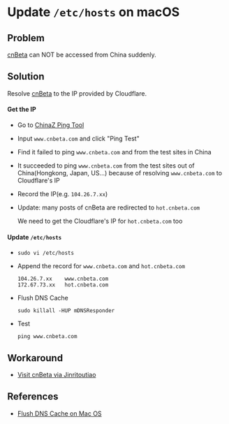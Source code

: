 # Update `/etc/hosts` on macOS

## Problem
[cnBeta](https://www.cnbeta.com) can NOT be accessed from China suddenly.

## Solution
Resolve [cnBeta](https://www.cnbeta.com) to the IP provided by Cloudflare.

#### Get the IP
* Go to [ChinaZ Ping Tool](https://ping.chinaz.com)
* Input `www.cnbeta.com` and click "Ping Test"
* Find it failed to ping `www.cnbeta.com` and from the test sites in China
* It succeeded to ping `www.cnbeta.com` from the test sites out of China(Hongkong, Japan, US...) because of resolving `www.cnbeta.com` to Cloudflare's IP
* Record the IP(e.g. `104.26.7.xx`)
* Update: many posts of cnBeta are redirected to `hot.cnbeta.com`

  We need to get the Cloudflare's IP for `hot.cnbeta.com` too

#### Update `/etc/hosts`
* `sudo vi /etc/hosts`

* Append the record for `www.cnbeta.com` and `hot.cnbeta.com`

  ```
  104.26.7.xx    www.cnbeta.com
  172.67.73.xx   hot.cnbeta.com
  ```

* Flush DNS Cache

  ```
  sudo killall -HUP mDNSResponder
  ```

* Test

  ```
  ping www.cnbeta.com
  ```

## Workaround
* [Visit cnBeta via Jinritoutiao](https://github.com/northbright/Notes/blob/master/websites/cnbeta/visit-cnbeta-via-jin-ri-tou-tiao.md)

## References
* [Flush DNS Cache on Mac OS](https://github.com/northbright/Notes/blob/master/macos/network/flush-dns-cache-on-mac-os.md)
